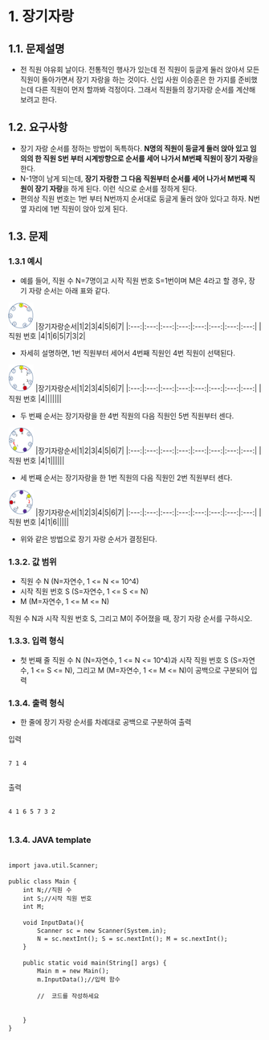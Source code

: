 # 1. 장기자랑
## 1.1. 문제설명
- 전 직원 야유회 날이다. 전통적인 행사가 있는데 전 직원이 둥글게 둘러 앉아서 모든 직원이 돌아가면서 장기 자랑을 하는 것이다. 신입 사원 이승훈은 한 가지를 준비했는데 다른 직원이 먼저 할까봐 걱정이다.
  그래서 직원들의 장기자랑 순서를 계산해 보려고 한다.

## 1.2. 요구사항
- 장기 자랑 순서를 정하는 방법이 독특하다. **N명의 직원이 둥글게 둘러 앉아 있고 임의의 한 직원 S번 부터 시계방향으로 순서를 세어 나가서 M번째 직원이 장기 자랑**을 한다.
- N-1명이 남게 되는데, **장기 자랑한 그 다음 직원부터 순서를 세어 나가서 M번째 직원이 장기 자랑**을 하게 된다. 이런 식으로 순서를 정하게 된다.
- 편의상 직원 번호는 1번 부터 N번까지 순서대로 둥글게 둘러 앉아 있다고 하자. N번 옆 자리에 1번 직원이 앉아 있게 된다.

## 1.3. 문제
### 1.3.1 예시
- 예를 들어, 직원 수 N=7명이고 시작 직원 번호 S=1번이며 M은 4라고 할 경우, 장기 자랑 순서는 아래 표와 같다.

<img src="../image/TS1.PNG" width="10%" height="10%"></img>
|장기자랑순서|1|2|3|4|5|6|7|
|:---:|:---:|:---:|:---:|:---:|:---:|:---:|:---:|
|직원 번호   |4|1|6|5|7|3|2|

- 자세히 설명하면, 1번 직원부터 세어서 4번째 직원인 4번 직원이 선택된다.

<img src="../image/TS2.PNG" width="10%" height="10%"></img>
|장기자랑순서|1|2|3|4|5|6|7|
|:---:|:---:|:---:|:---:|:---:|:---:|:---:|:---:|
|직원 번호   |4|||||||

- 두 번째 순서는 장기자랑을 한 4번 직원의 다음 직원인 5번 직원부터 센다.

<img src="../image/TS3.PNG" width="10%" height="10%"></img>
|장기자랑순서|1|2|3|4|5|6|7|
|:---:|:---:|:---:|:---:|:---:|:---:|:---:|:---:|
|직원 번호   |4|1||||||

- 세 번째 순서는 장기자랑을 한 1번 직원의 다음 직원인 2번 직원부터 센다.

<img src="../image/TS4.PNG" width="10%" height="10%"></img>
|장기자랑순서|1|2|3|4|5|6|7|
|:---:|:---:|:---:|:---:|:---:|:---:|:---:|:---:|
|직원 번호   |4|1|6|||||

- 위와 같은 방법으로 장기 자랑 순서가 결정된다.

### 1.3.2. 값 범위
- 직원 수 N (N=자연수, 1 <= N <= 10^4)
- 시작 직원 번호 S (S=자연수, 1 <= S <= N)
- M (M=자연수, 1 <= M <= N)

직원 수 N과 시작 직원 번호 S, 그리고 M이 주어졌을 때, 장기 자랑 순서를 구하시오.

### 1.3.3. 입력 형식
- 첫 번째 줄 직원 수 N (N=자연수, 1 <= N <= 10^4)과 시작 직원 번호 S (S=자연수, 1 <= S <= N), 그리고 M (M=자연수, 1 <= M <= N)이 공백으로 구분되어 입력


### 1.3.4. 출력 형식
- 한 줄에 장기 자랑 순서를 차례대로 공백으로 구분하여 출력


입력
<pre>
<code>
7 1 4
</code>
</pre>

출력
<pre>
<code>
4 1 6 5 7 3 2 
</code>
</pre>

### 1.3.4. JAVA template
<pre>
<code>
import java.util.Scanner;

public class Main {
	int N;//직원 수
	int S;//시작 직원 번호
	int M;

	void InputData(){
		Scanner sc = new Scanner(System.in);
		N = sc.nextInt(); S = sc.nextInt(); M = sc.nextInt();
	}
	
	public static void main(String[] args) {
		Main m = new Main();
		m.InputData();//입력 함수
		
		//	코드를 작성하세요


	}
}
</code>
</pre>
